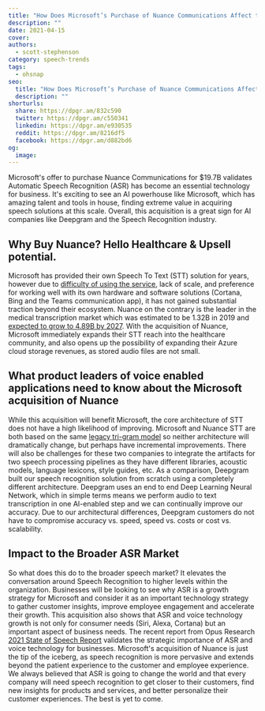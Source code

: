 ```yaml
---
title: "How Does Microsoft’s Purchase of Nuance Communications Affect the Market?"
description: ""
date: 2021-04-15
cover: 
authors:
  - scott-stephenson
category: speech-trends
tags:
  - ohsnap
seo:
  title: "How Does Microsoft’s Purchase of Nuance Communications Affect the Market?"
  description: ""
shorturls:
  share: https://dpgr.am/832c590
  twitter: https://dpgr.am/c550341
  linkedin: https://dpgr.am/e930535
  reddit: https://dpgr.am/8216df5
  facebook: https://dpgr.am/d882bd6
og:
  image: 
---
```


Microsoft's offer to purchase Nuance Communications for $19.7B validates Automatic Speech Recognition (ASR) has become an essential technology for business. It's exciting to see an AI powerhouse like Microsoft, which has amazing talent and tools in house, finding extreme value in acquiring speech solutions at this scale. Overall, this acquisition is a great sign for AI companies like Deepgram and the Speech Recognition industry. 

## **Why Buy Nuance? Hello Healthcare & Upsell potential.**

Microsoft has provided their own Speech To Text (STT) solution for years, however due to [difficulty of using the service](https://www.techradar.com/reviews/microsoft-azure-speech-to-text-review), lack of scale, and preference for working well with its own hardware and software solutions (Cortana, Bing and the Teams communication app), it has not gained substantial traction beyond their ecosystem. Nuance on the contrary is the leader in the medical transcription market which was estimated to be 1.32B in 2019 and [expected to grow to 4.89B by 2027](https://www.fortunebusinessinsights.com/industry-reports/medical-transcription-software-market-101572).  With the acquisition of Nuance, Microsoft immediately expands their STT reach into the healthcare community, and also opens up the possibility of expanding their Azure cloud storage revenues, as stored audio files are not small.

## **What product leaders of voice enabled applications need to know about the Microsoft acquisition of Nuance**

While this acquisition will benefit Microsoft, the core architecture of STT does not have a high likelihood of improving. Microsoft and Nuance STT are both based on the same [legacy tri-gram model](https://deepgram.com/product/overview/) so neither architecture will dramatically change, but perhaps have incremental improvements. There will also be challenges for these two companies to integrate the artifacts for two speech processing pipelines as they have different libraries, acoustic models, language lexicons, style guides, etc. As a comparison, Deepgram built our speech recognition solution from scratch using a completely different architecture. Deepgram uses an end to end Deep Learning Neural Network, which in simple terms means we perform audio to text transcription in one AI-enabled step and we can continually improve our accuracy. Due to our architectural differences, Deepgram customers do not have to compromise accuracy vs. speed, speed vs. costs or cost vs. scalability.

## **Impact to the Broader ASR Market**

So what does this do to the broader speech market? It elevates the conversation around Speech Recognition to higher levels within the organization. Businesses will be looking to see why ASR is a growth strategy for Microsoft and consider it as an important technology strategy to gather customer insights, improve employee engagement and accelerate their growth.  This acquisition also shows that ASR and voice technology growth is not only for consumer needs (Siri, Alexa, Cortana) but an important aspect of business needs. The recent report from Opus Research [2021 State of Speech Report](https://deepgram.com/state-of-asr-report/) validates the strategic importance of ASR and voice technology for businesses. Microsoft's acquisition of Nuance is just the tip of the iceberg, as speech recognition is more pervasive and extends beyond the patient experience to the customer and employee experience. We always believed that ASR is going to change the world and that every company will need speech recognition to get closer to their customers, find new insights for products and services, and better personalize their customer experiences. The best is yet to come.
